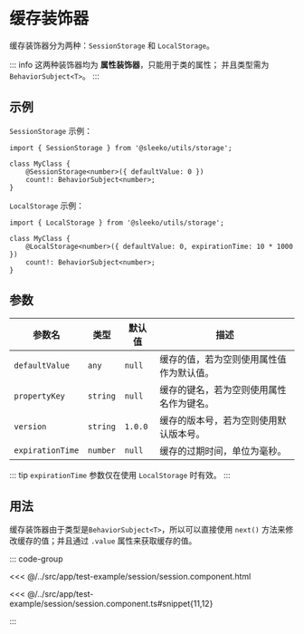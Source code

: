 # 缓存装饰器

缓存装饰器分为两种：`SessionStorage` 和 `LocalStorage`。

::: info
这两种装饰器均为 **属性装饰器**，只能用于类的属性； 并且类型需为 `BehaviorSubject<T>`。
:::

## 示例

`SessionStorage` 示例：

```typescript{4}
import { SessionStorage } from '@sleeko/utils/storage';

class MyClass {
    @SessionStorage<number>({ defaultValue: 0 })
    count!: BehaviorSubject<number>;
}
```

`LocalStorage` 示例：

```typescript{4}
import { LocalStorage } from '@sleeko/utils/storage';

class MyClass {
    @LocalStorage<number>({ defaultValue: 0, expirationTime: 10 * 1000 })
    count!: BehaviorSubject<number>;
}
```

## 参数

| 参数名           | 类型     | 默认值  | 描述                                     |
| ---------------- | -------- | ------- | ---------------------------------------- |
| `defaultValue`   | `any`    | `null`  | 缓存的值，若为空则使用属性值作为默认值。 |
| `propertyKey`    | `string` | `null`  | 缓存的键名，若为空则使用属性名作为键名。 |
| `version`        | `string` | `1.0.0` | 缓存的版本号，若为空则使用默认版本号。   |
| `expirationTime` | `number` | `null`  | 缓存的过期时间，单位为毫秒。             |

::: tip
`expirationTime` 参数仅在使用 `LocalStorage` 时有效。
:::

## 用法

缓存装饰器由于类型是`BehaviorSubject<T>`，所以可以直接使用 `next()` 方法来修改缓存的值；并且通过 `.value` 属性来获取缓存的值。

::: code-group

<<< @/../src/app/test-example/session/session.component.html

<<< @/../src/app/test-example/session/session.component.ts#snippet{11,12}

:::
